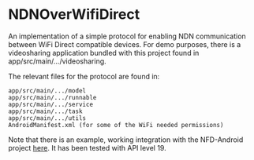 # NDNOverWifiDirect

An implementation of a simple protocol for enabling NDN communication between
WiFi Direct compatible devices. For demo purposes, there is a videosharing application
bundled with this project found in app/src/main/.../videosharing.

The relevant files for the protocol are found in:

```app/src/main/.../callback
app/src/main/.../model
app/src/main/.../runnable
app/src/main/.../service
app/src/main/.../task
app/src/main/.../utils
AndroidManifest.xml (for some of the WiFi needed permissions)
```

Note that there is an example, working integration with the NFD-Android project
[here](https://github.com/almgong/NFD-android). It has been tested with API level
19.


